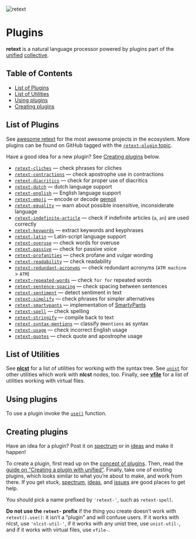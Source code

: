 ![retext][logo]

# Plugins

**retext** is a natural language processor powered by plugins part of the
[unified][] [collective][].

## Table of Contents

*   [List of Plugins](#list-of-plugins)
*   [List of Utilities](#list-of-utilities)
*   [Using plugins](#using-plugins)
*   [Creating plugins](#creating-plugins)

## List of Plugins

See [awesome retext][awesome] for the most awesome projects in the ecosystem.
More plugins can be found on GitHub tagged with the
[`retext-plugin` topic][topic].

Have a good idea for a new plugin?
See [Creating plugins][create] below.

*   [`retext-cliches`](https://github.com/dunckr/retext-cliches)
    — check phrases for cliches
*   [`retext-contractions`](https://github.com/retextjs/retext-contractions)
    — check apostrophe use in contractions
*   [`retext-diacritics`](https://github.com/retextjs/retext-diacritics)
    — check for proper use of diacritics
*   [`retext-dutch`](https://github.com/retextjs/retext/tree/master/packages/retext-dutch)
    — dutch language support
*   [`retext-english`](https://github.com/retextjs/retext/tree/master/packages/retext-english)
    — English language support
*   [`retext-emoji`](https://github.com/retextjs/retext-emoji)
    — encode or decode [gemoji](https://github.com/github/gemoji)
*   [`retext-equality`](https://github.com/retextjs/retext-equality)
    — warn about possible insensitive, inconsiderate language
*   [`retext-indefinite-article`](https://github.com/retextjs/retext-indefinite-article)
    — check if indefinite articles (`a`, `an`) are used correctly
*   [`retext-keywords`](https://github.com/retextjs/retext-keywords)
    — extract keywords and keyphrases
*   [`retext-latin`](https://github.com/retextjs/retext/tree/master/packages/retext-latin)
    — Latin-script language support
*   [`retext-overuse`](https://github.com/dunckr/retext-overuse)
    — check words for overuse
*   [`retext-passive`](https://github.com/retextjs/retext-passive)
    — check for passive voice
*   [`retext-profanities`](https://github.com/retextjs/retext-profanities)
    — check profane and vulgar wording
*   [`retext-readability`](https://github.com/retextjs/retext-readability)
    — check readability
*   [`retext-redundant-acronyms`](https://github.com/retextjs/retext-redundant-acronyms)
    — check redundant acronyms (`ATM machine` > `ATM`)
*   [`retext-repeated-words`](https://github.com/retextjs/retext-repeated-words)
    — check `for for` repeated words
*   [`retext-sentence-spacing`](https://github.com/retextjs/retext-sentence-spacing)
    — check spacing between sentences
*   [`retext-sentiment`](https://github.com/retextjs/retext-sentiment)
    — detect sentiment in text
*   [`retext-simplify`](https://github.com/retextjs/retext-simplify)
    — check phrases for simpler alternatives
*   [`retext-smartypants`](https://github.com/retextjs/retext-smartypants)
    — implementation of [SmartyPants](https://daringfireball.net/projects/smartypants/)
*   [`retext-spell`](https://github.com/retextjs/retext-spell)
    — check spelling
*   [`retext-stringify`](https://github.com/retextjs/retext/tree/master/packages/retext-stringify)
    — compile back to text
*   [`retext-syntax-mentions`](https://github.com/retextjs/retext-syntax-mentions)
    — classify `@mentions` as syntax
*   [`retext-usage`](https://github.com/admhlt/retext-usage)
    — check incorrect English usage
*   [`retext-quotes`](https://github.com/retextjs/retext-quotes)
    — check quote and apostrophe usage

## List of Utilities

See [**nlcst**][nlcst-util] for a list of utilities for working with the syntax
tree.
See [`unist`][unist-util] for other utilities which work with **nlcst**
nodes, too.
Finally, see [**vfile**][vfile-util] for a list of utilities working with
virtual files.

## Using plugins

To use a plugin invoke the [`use()`][unified-use] function.

## Creating plugins

Have an idea for a plugin?
Post it on [spectrum][] or in [ideas][] and make it happen!

To create a plugin, first read up on the [concept of plugins][unified-plugins].
Then, read the [guide on “Creating a plugin with unified”][guide].
Finally, take one of existing plugins, which looks similar to what you’re about
to make, and work from there.
If you get stuck, [spectrum][], [ideas][], and [issues][] are good places to get
help.

You should pick a name prefixed by `'retext-'`, such as `retext-spell`.

**Do not use the `retext-` prefix** if the thing you create doesn’t work with
`retext().use()`: it isn’t a “plugin” and will confuse users.
If it works with nlcst, use `'nlcst-util-'`, if it works with any unist tree,
use `unist-util-`, and if it works with virtual files, use `vfile-`.

<!--Definitions:-->

[logo]: https://raw.githubusercontent.com/retextjs/retext/976354b/logo.svg?sanitize=true

[nlcst-util]: https://github.com/syntax-tree/nlcst#list-of-utilities

[unist-util]: https://github.com/syntax-tree/unist#unist-node-utilties

[vfile-util]: https://github.com/vfile/vfile#utilities

[unified-use]: https://github.com/unifiedjs/unified#processoruseplugin-options

[unified-plugins]: https://github.com/unifiedjs/unified#plugin

[issues]: https://github.com/retextjs/retext/issues

[spectrum]: https://spectrum.chat/unified/retext

[guide]: https://unified.js.org/create-a-plugin.html

[unified]: https://github.com/unifiedjs/unified

[collective]: https://opencollective.com/unified

[create]: #creating-plugins

[awesome]: https://github.com/retextjs/awesome

[ideas]: https://github.com/retextjs/ideas

[topic]: https://github.com/topics/retext-plugin
